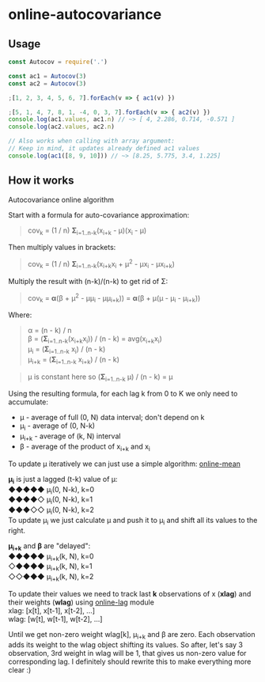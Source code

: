 # online-autocovariance

## Usage
```javascript
const Autocov = require('.')

const ac1 = Autocov(3)
const ac2 = Autocov(3)

;[1, 2, 3, 4, 5, 6, 7].forEach(v => { ac1(v) })

;[5, 1, 4, 7, 8, 1, -4, 0, 3, 7].forEach(v => { ac2(v) })
console.log(ac1.values, ac1.n) // ~> [ 4, 2.286, 0.714, -0.571 ]
console.log(ac2.values, ac2.n)

// Also works when calling with array argument:
// Keep in mind, it updates already defined ac1 values
console.log(ac1([8, 9, 10])) // ~> [8.25, 5.775, 3.4, 1.225]
```

## How it works
Autocovariance online algorithm

Start with a formula for auto-covariance approximation:

> cov<sub>k</sub> = (1 / n) <strong>Σ</strong><sub>i=1..n-k</sub>(x<sub>i+k</sub> - μ)(x<sub>i</sub> - μ)<br>

Then multiply values in brackets:
> cov<sub>k</sub> = (1 / n) <strong>Σ</strong><sub>i=1..n-k</sub>(x<sub>i+k</sub>x<sub>i</sub> + μ<sup>2</sup> - μx<sub>i</sub> - μx<sub>i+k</sub>)<br>

Multiply the result with (n-k)/(n-k) to get rid of Σ:
> cov<sub>k</sub> =  <b>α</b>(β + μ<sup>2</sup> - μμ<sub>i</sub> - μμ<sub>i+k</sub>)) = <b>α</b>(β + μ(μ - μ<sub>i</sub> - μ<sub>i+k</sub>))<br>

Where:
> α = (n - k) / n<br>
> β = (<strong>Σ</strong><sub>i=1..n-k</sub>(x<sub>i+k</sub>x<sub>i</sub>)) / (n - k) = avg(x<sub>i+k</sub>x<sub>i</sub>)<br>
> μ<sub>i</sub> = (<strong>Σ</strong><sub>i=1..n-k</sub> x<sub>i</sub>) / (n - k)<br>
> μ<sub>i+k</sub> = (<strong>Σ</strong><sub>i=1..n-k</sub> x<sub>i+k</sub>) / (n - k)<br>

> μ is constant here so (<strong>Σ</strong><sub>i=1..n-k</sub>  μ) / (n - k) =  μ

Using the resulting formula, for each lag k from 0 to K we only need to accumulate: 
* μ - average of full (0, N) data interval; don't depend on k
* μ<sub>i</sub> - average of (0, N-k)
* μ<sub>i+k</sub> - average of (k, N) interval
* β - average of the product of x<sub>i+k</sub> and x<sub>i</sub>

To update μ iteratively we can just use a simple algorithm: [online-mean](https://github.com/onlinestats/online-mean)

<b>μ<sub>i</sub></b> is just a lagged (t-k) value of μ:<br>
◆◆◆◆◆ μ<sub>i</sub>(0, N-k), k=0<br> 
◆◆◆◆◇ μ<sub>i</sub>(0, N-k), k=1<br>
◆◆◆◇◇ μ<sub>i</sub>(0, N-k), k=2<br>
To update μ<sub>i</sub> we just calculate μ and push it to μ<sub>i</sub> and shift all its values to the right.

<b>μ<sub>i+k</sub></b> and <b>β</b> are "delayed":<br>
◆◆◆◆◆ μ<sub>i+k</sub>(k, N), k=0<br> 
◇◆◆◆◆ μ<sub>i+k</sub>(k, N), k=1<br>
◇◇◆◆◆ μ<sub>i+k</sub>(k, N), k=2<br>

To update their values we need to track last <b>k</b> observations of x (<b>xlag</b>) and their weights (<b>wlag</b>) using [online-lag](https://github.com/onlinestats/online-lag) module<br>
xlag: [x[t], x[t-1], x[t-2], ...]<br>
wlag: [w[t], w[t-1], w[t-2], ...]

Until we get non-zero weight wlag[k], μ<sub>i+k</sub> and β are zero. Each observation adds its weight to the wlag object shifting its values. So after, let's say 3 observation, 3rd weight in wlag will be 1, that gives us non-zero value for corresponding lag. I definitely should rewrite this to make everything more clear :)

